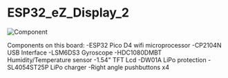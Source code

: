 # ESP32_eZ_Display_2

![Component](https://user-images.githubusercontent.com/4991664/129898728-ec7aa6aa-491b-4f70-8430-b8fc50b76285.jpg)

Components on this board:
-ESP32 Pico D4 wifi microprocessor
-CP2104N USB Interface
-LSM6DS3 Gyroscope
-HDC1080DMBT Humidity/Temperature sensor
-1.54" TFT Lcd
-DW01A LiPo protection
-SL4054ST25P LiPo charger
-Right angle pushbuttons x4


